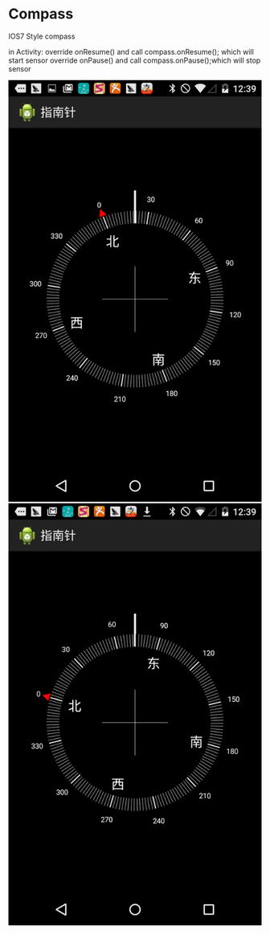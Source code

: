 Compass
=======

IOS7 Style compass

in Activity:
override onResume() and call compass.onResume(); which will start sensor
override onPause() and call compass.onPause();which will stop sensor

![art1](https://github.com/7heaven/Compass/blob/master/arts/screenshot_1.png)
![art2](https://github.com/7heaven/Compass/blob/master/arts/screenshot_2.png)
